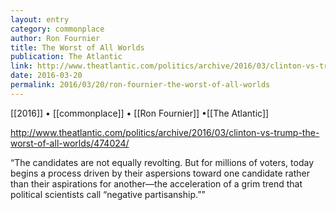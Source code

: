 ```yaml
---
layout: entry
category: commonplace
author: Ron Fournier
title: The Worst of All Worlds
publication: The Atlantic
link: http://www.theatlantic.com/politics/archive/2016/03/clinton-vs-trump-the-worst-of-all-worlds/474024/
date: 2016-03-20
permalink: 2016/03/20/ron-fournier-the-worst-of-all-worlds
---
```


[[2016]] • [[commonplace]] • [[Ron Fournier]] •[[The Atlantic]]

http://www.theatlantic.com/politics/archive/2016/03/clinton-vs-trump-the-worst-of-all-worlds/474024/

“The candidates are not equally revolting. But for millions of voters, today begins a process driven by their aspersions toward one candidate rather than their aspirations for another—the acceleration of a grim trend that political scientists call “negative partisanship.””

